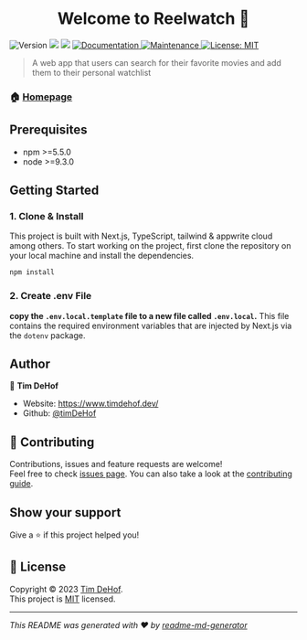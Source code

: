 <h1 align="center">Welcome to Reelwatch 👋</h1>
<p>
  <img alt="Version" src="https://img.shields.io/badge/version-0.1.0-blue.svg?cacheSeconds=2592000" />
  <img src="https://img.shields.io/badge/npm-%3E%3D5.5.0-blue.svg" />
  <img src="https://img.shields.io/badge/node-%3E%3D9.3.0-blue.svg" />
  <a href="https://github.com/timDeHof/movie-nextjs-app#readme" target="_blank">
    <img alt="Documentation" src="https://img.shields.io/badge/documentation-yes-brightgreen.svg" />
  </a>
  <a href="https://github.com/timDeHof/movie-nextjs-app/graphs/commit-activity" target="_blank">
    <img alt="Maintenance" src="https://img.shields.io/badge/Maintained%3F-yes-green.svg" />
  </a>
  <a href="https://github.com/timDeHof/movie-nextjs-app/blob/master/LICENSE" target="_blank">
    <img alt="License: MIT" src="https://img.shields.io/github/license/timDeHof/reelwatch" />
  </a>
</p>

> A web app that users can search for their favorite movies and add them to
> their personal watchlist

### 🏠 [Homepage](https://reelwatch.vercel.app/)

## Prerequisites

- npm >=5.5.0
- node >=9.3.0

## Getting Started

### 1. Clone & Install

This project is built with Next.js, TypeScript, tailwind & appwrite cloud among
others. To start working on the project, first clone the repository on your
local machine and install the dependencies.

```bash
npm install
```

### 2. Create .env File

**copy the `.env.local.template` file to a new file called `.env.local`.** This
file contains the required environment variables that are injected by Next.js
via the `dotenv` package.

## Author

👤 **Tim DeHof**

- Website: https://www.timdehof.dev/
- Github: [@timDeHof](https://github.com/timDeHof)

## 🤝 Contributing

Contributions, issues and feature requests are welcome!<br />Feel free to check
[issues page](https://github.com/timDeHof/movie-nextjs-app/issues). You can also
take a look at the
[contributing guide](https://github.com/timDeHof/movie-nextjs-app/blob/master/CONTRIBUTING.md).

## Show your support

Give a ⭐️ if this project helped you!

## 📝 License

Copyright © 2023 [Tim DeHof](https://github.com/timDeHof).<br /> This project is
[MIT](https://github.com/timDeHof/movie-nextjs-app/blob/master/LICENSE)
licensed.

---

_This README was generated with ❤️ by
[readme-md-generator](https://github.com/kefranabg/readme-md-generator)_
